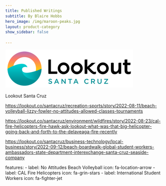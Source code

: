 ```yaml
---
title: Published Writings
subtitle: By Blaire Hobbs
hero_image: /img/maroon-peaks.jpg
layout: product-category
show_sidebar: false

---
```


![](/img/lookoutsc.png)

Lookout Santa Cruz

 

https://lookout.co/santacruz/recreation-sports/story/2022-08-11/beach-volleyball-lizzy-fowler-no-attitudes-allowed-classes-tournaments



https://lookout.co/santacruz/environment/wildfires/story/2022-08-23/cal-fire-helicopters-fire-hawk-ask-lookout-what-was-that-big-helicopter-going-back-and-forth-to-the-delaveaga-fire-recently



https://lookout.co/santacruz/business-technology/local-business/story/2022-09-12/beach-boardwalk-global-student-workers-ambassadors-state-department-interexchange-santa-cruz-seaside-company





features:
    - label: No Attitudes Beach Volleyball
      icon: fa-location-arrow
        - label: CAL Fire Helicopters
      icon: fa-grin-stars
            - label: International Student Workers
      icon: fa-fighter-jet